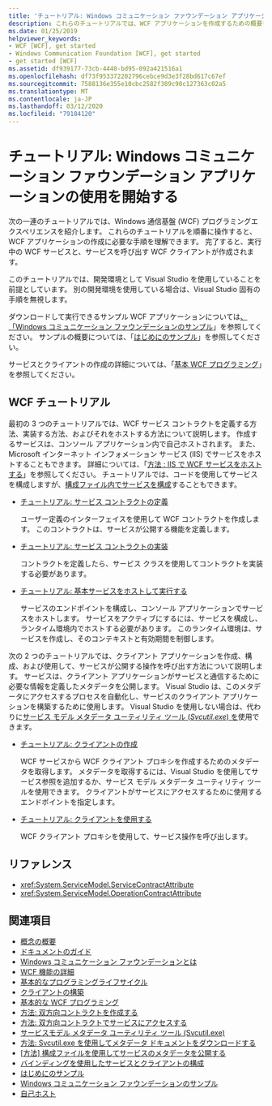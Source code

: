 ```yaml
---
title: 'チュートリアル: Windows コミュニケーション ファウンデーション アプリケーションの使用を開始する'
description: これらのチュートリアルでは、WCF アプリケーションを作成するための概要を提供します。
ms.date: 01/25/2019
helpviewer_keywords:
- WCF [WCF], get started
- Windows Communication Foundation [WCF], get started
- get started [WCF]
ms.assetid: df939177-73cb-4440-bd95-092a421516a1
ms.openlocfilehash: df73f953372202796cebce9d3e3f28bd617c67ef
ms.sourcegitcommit: 7588136e355e10cbc2582f389c90c127363c02a5
ms.translationtype: MT
ms.contentlocale: ja-JP
ms.lasthandoff: 03/12/2020
ms.locfileid: "79184120"
---
```

# <a name="tutorial-get-started-with-windows-communication-foundation-applications"></a>チュートリアル: Windows コミュニケーション ファウンデーション アプリケーションの使用を開始する
次の一連のチュートリアルでは、Windows 通信基盤 (WCF) プログラミングエクスペリエンスを紹介します。 これらのチュートリアルを順番に操作すると、WCF アプリケーションの作成に必要な手順を理解できます。 完了すると、実行中の WCF サービスと、サービスを呼び出す WCF クライアントが作成されます。

このチュートリアルでは、開発環境として Visual Studio を使用していることを前提としています。 別の開発環境を使用している場合は、Visual Studio 固有の手順を無視します。

ダウンロードして実行できるサンプル WCF アプリケーションについては[、「Windows コミュニケーション ファウンデーションのサンプル](samples/index.md)」を参照してください。 サンプルの概要については、「[はじめにのサンプル](samples/getting-started-sample.md)」を参照してください。

サービスとクライアントの作成の詳細については、「[基本 WCF プログラミング](basic-wcf-programming.md)」を参照してください。

## <a name="wcf-tutorials"></a>WCF チュートリアル

最初の 3 つのチュートリアルでは、WCF サービス コントラクトを定義する方法、実装する方法、およびそれをホストする方法について説明します。 作成するサービスは、コンソール アプリケーション内で自己ホストされます。 また、Microsoft インターネット インフォメーション サービス (IIS) でサービスをホストすることもできます。 詳細については、「[方法 : IIS で WCF サービスをホストする](feature-details/how-to-host-a-wcf-service-in-iis.md)」を参照してください。 チュートリアルでは、コードを使用してサービスを構成しますが、[構成ファイル内でサービスを構成](configuring-services-using-configuration-files.md)することもできます。

- [チュートリアル: サービス コントラクトの定義](how-to-define-a-wcf-service-contract.md)

    ユーザー定義のインターフェイスを使用して WCF コントラクトを作成します。 このコントラクトは、サービスが公開する機能を定義します。

- [チュートリアル: サービス コントラクトの実装](how-to-implement-a-wcf-contract.md)

    コントラクトを定義したら、サービス クラスを使用してコントラクトを実装する必要があります。

- [チュートリアル: 基本サービスをホストして実行する](how-to-host-and-run-a-basic-wcf-service.md)

    サービスのエンドポイントを構成し、コンソール アプリケーションでサービスをホストします。 サービスをアクティブにするには、サービスを構成し、ランタイム環境内でホストする必要があります。 このランタイム環境は、サービスを作成し、そのコンテキストと有効期間を制御します。

次の 2 つのチュートリアルでは、クライアント アプリケーションを作成、構成、および使用して、サービスが公開する操作を呼び出す方法について説明します。 サービスは、クライアント アプリケーションがサービスと通信するために必要な情報を定義したメタデータを公開します。 Visual Studio は、このメタデータにアクセスするプロセスを自動化し、サービスのクライアント アプリケーションを構築するために使用します。 Visual Studio を使用しない場合は、代わりに[サービス モデル メタデータ ユーティリティ ツール (*Svcutil.exe*) を](servicemodel-metadata-utility-tool-svcutil-exe.md)使用できます。

- [チュートリアル: クライアントの作成](how-to-create-a-wcf-client.md)

    WCF サービスから WCF クライアント プロキシを作成するためのメタデータを取得します。 メタデータを取得するには、Visual Studio を使用してサービス参照を追加するか、サービス モデル メタデータ ユーティリティ ツールを使用できます。 クライアントがサービスにアクセスするために使用するエンドポイントを指定します。

- [チュートリアル: クライアントを使用する](how-to-use-a-wcf-client.md)

    WCF クライアント プロキシを使用して、サービス操作を呼び出します。

## <a name="reference"></a>リファレンス

- <xref:System.ServiceModel.ServiceContractAttribute>
- <xref:System.ServiceModel.OperationContractAttribute>

## <a name="see-also"></a>関連項目

- [概念の概要](conceptual-overview.md)
- [ドキュメントのガイド](guide-to-the-documentation.md)
- [Windows コミュニケーション ファウンデーションとは](whats-wcf.md)
- [WCF 機能の詳細](feature-details/index.md)
- [基本的なプログラミングライフサイクル](basic-programming-lifecycle.md)
- [クライアントの構築](building-clients.md)
- [基本的な WCF プログラミング](basic-wcf-programming.md)
- [方法: 双方向コントラクトを作成する](feature-details/how-to-create-a-duplex-contract.md)
- [方法: 双方向コントラクトでサービスにアクセスする](feature-details/how-to-access-services-with-a-duplex-contract.md)
- [サービスモデル メタデータ ユーティリティ ツール (Svcutil.exe)](servicemodel-metadata-utility-tool-svcutil-exe.md)
- [方法: Svcutil.exe を使用してメタデータ ドキュメントをダウンロードする](feature-details/how-to-use-svcutil-exe-to-download-metadata-documents.md)
- [[方法] 構成ファイルを使用してサービスのメタデータを公開する](feature-details/how-to-publish-metadata-for-a-service-using-a-configuration-file.md)
- [バインディングを使用したサービスとクライアントの構成](using-bindings-to-configure-services-and-clients.md)
- [はじめにのサンプル](samples/getting-started-sample.md)
- [Windows コミュニケーション ファウンデーションのサンプル](samples/index.md)
- [自己ホスト](samples/self-host.md)
